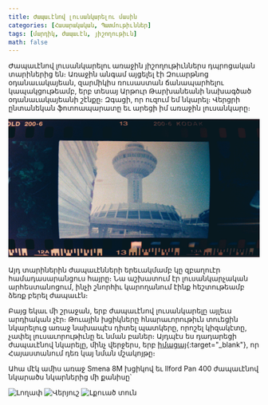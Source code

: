 ```yaml
---
title: Ժապաւէնով լուսանկարելու մասին
categories: [Հասարակական, Պատմութիւններ]
tags: [մարդիկ, ժապաւէն, յիշողութիւն]
math: false
---
```


Ժապաւէնով լուսանկարելու առաջին յիշողութիւններս դպրոցական տարիներից են։ Առաջին անգամ այցելել էի Զուարթնոց օդանաւակայեան, զարմիկիս ռուսաստան ճանապարհելու կապակցութեամբ, երբ տեսայ Արթուր Թարխանեանի նախագծած օդանաւակայեանի շէնքը։ Զգացի, որ ուզում եմ նկարել։ Վերցրի ընտանեկան ֆոտոապարատը եւ արեցի իմ առաջին լուսանկարը։

<img src="/uploads/first-film.jpeg" alt="Զուարթնոց օդանաւակայեան"/>

Այդ տարիներին ժապաւէնների երեւակմամբ կը զբաղուէր համադասարանցուս հայրը։ Նա աշխատում էր լուսանկարչական արհեստանոցում, ինչի շնորհիւ կարողանում էինք հեշտութեամբ ձեռք բերել ժապաւէն։

Բայց եկաւ մի շրաջան, երբ ժապաւէնով լուսանկարելը այլեւս արդիական չէր։ Թուային խցիկները հնարաւորութիւն տուեցին նկարելուց առաջ նախապէս դիտել պատկերը, որոշել կիզակէտը, չափել լուսաւորութիւնը եւ նման բաներ։ Այդպէս ես դադարեցի ժապաւէնով նկարելը, մինչ վերջերս, երբ [իմացայ](http://ժապաւէն.հայ/){:target="\_blank"}, որ Հայաստանում դեռ կայ նման մշակոյթը։

Ահա մէկ ամիս առաջ Smena 8M խցիկով եւ Ilford Pan 400 ժապաւէնով նկարածս նկարներից մի քանիսը՝

<div id="gallery">
	<img src="/uploads/film-bw-2.jpg" alt="Լողափ"/>
	<img src="/uploads/film-bw-4.jpg" alt="Վերյուշ"/>
	<img src="/uploads/film-bw-5.jpg" alt="Լքուած տուն"/>
</div>
